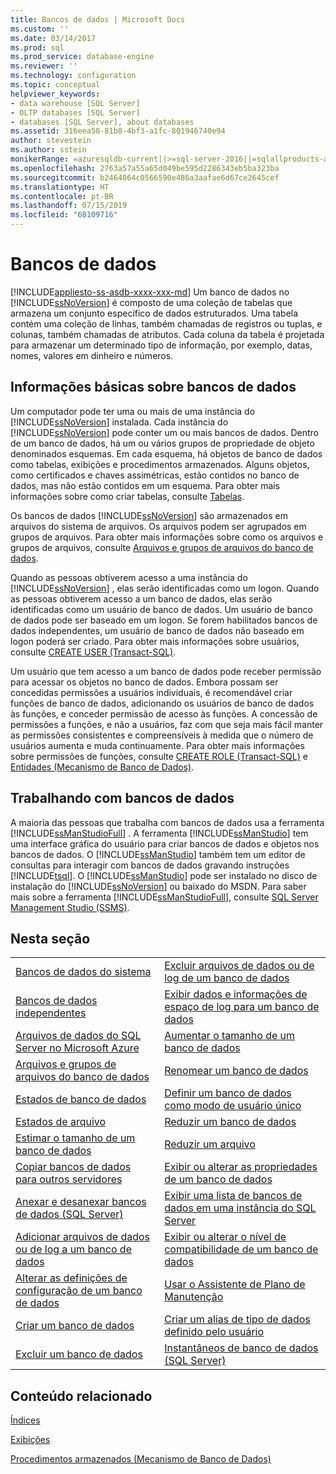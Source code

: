 ```yaml
---
title: Bancos de dados | Microsoft Docs
ms.custom: ''
ms.date: 03/14/2017
ms.prod: sql
ms.prod_service: database-engine
ms.reviewer: ''
ms.technology: configuration
ms.topic: conceptual
helpviewer_keywords:
- data warehouse [SQL Server]
- OLTP databases [SQL Server]
- databases [SQL Server], about databases
ms.assetid: 316eea58-81b8-4bf3-a1fc-801946740e94
author: stevestein
ms.author: sstein
monikerRange: =azuresqldb-current||>=sql-server-2016||=sqlallproducts-allversions||>=sql-server-linux-2017||=azuresqldb-mi-current
ms.openlocfilehash: 2763a57a55a65d049be595d2286343eb5ba323ba
ms.sourcegitcommit: b2464064c0566590e486a3aafae6d67ce2645cef
ms.translationtype: HT
ms.contentlocale: pt-BR
ms.lasthandoff: 07/15/2019
ms.locfileid: "68109716"
---
```

# <a name="databases"></a>Bancos de dados
[!INCLUDE[appliesto-ss-asdb-xxxx-xxx-md](../../includes/appliesto-ss-asdb-xxxx-xxx-md.md)]
  Um banco de dados no [!INCLUDE[ssNoVersion](../../includes/ssnoversion-md.md)] é composto de uma coleção de tabelas que armazena um conjunto específico de dados estruturados. Uma tabela contém uma coleção de linhas, também chamadas de registros ou tuplas, e colunas, também chamadas de atributos. Cada coluna da tabela é projetada para armazenar um determinado tipo de informação, por exemplo, datas, nomes, valores em dinheiro e números.  
  
## <a name="basic-information-about-databases"></a>Informações básicas sobre bancos de dados  
 Um computador pode ter uma ou mais de uma instância do [!INCLUDE[ssNoVersion](../../includes/ssnoversion-md.md)] instalada. Cada instância do [!INCLUDE[ssNoVersion](../../includes/ssnoversion-md.md)] pode conter um ou mais bancos de dados.  Dentro de um banco de dados, há um ou vários grupos de propriedade de objeto denominados esquemas. Em cada esquema, há objetos de banco de dados como tabelas, exibições e procedimentos armazenados. Alguns objetos, como certificados e chaves assimétricas, estão contidos no banco de dados, mas não estão contidos em um esquema. Para obter mais informações sobre como criar tabelas, consulte [Tabelas](../../relational-databases/tables/tables.md).  
  
 Os bancos de dados [!INCLUDE[ssNoVersion](../../includes/ssnoversion-md.md)] são armazenados em arquivos do sistema de arquivos. Os arquivos podem ser agrupados em grupos de arquivos. Para obter mais informações sobre como os arquivos e grupos de arquivos, consulte [Arquivos e grupos de arquivos do banco de dados](../../relational-databases/databases/database-files-and-filegroups.md).  
  
 Quando as pessoas obtiverem acesso a uma instância do [!INCLUDE[ssNoVersion](../../includes/ssnoversion-md.md)] , elas serão identificadas como um logon. Quando as pessoas obtiverem acesso a um banco de dados, elas serão identificadas como um usuário de banco de dados. Um usuário de banco de dados pode ser baseado em um logon. Se forem habilitados bancos de dados independentes, um usuário de banco de dados não baseado em logon poderá ser criado. Para obter mais informações sobre usuários, consulte [CREATE USER &#40;Transact-SQL&#41;](../../t-sql/statements/create-user-transact-sql.md).  
  
 Um usuário que tem acesso a um banco de dados pode receber permissão para acessar os objetos no banco de dados. Embora possam ser concedidas permissões a usuários individuais, é recomendável criar funções de banco de dados, adicionando os usuários de banco de dados às funções, e conceder permissão de acesso às funções. A concessão de permissões a funções, e não a usuários, faz com que seja mais fácil manter as permissões consistentes e compreensíveis à medida que o número de usuários aumenta e muda continuamente. Para obter mais informações sobre permissões de funções, consulte [CREATE ROLE &#40;Transact-SQL&#41;](../../t-sql/statements/create-role-transact-sql.md) e [Entidades &#40;Mecanismo de Banco de Dados&#41;](../../relational-databases/security/authentication-access/principals-database-engine.md).  
  
## <a name="working-with-databases"></a>Trabalhando com bancos de dados  
 A maioria das pessoas que trabalha com bancos de dados usa a ferramenta [!INCLUDE[ssManStudioFull](../../includes/ssmanstudiofull-md.md)] . A ferramenta [!INCLUDE[ssManStudio](../../includes/ssmanstudio-md.md)] tem uma interface gráfica do usuário para criar bancos de dados e objetos nos bancos de dados. O [!INCLUDE[ssManStudio](../../includes/ssmanstudio-md.md)] também tem um editor de consultas para interagir com bancos de dados gravando instruções [!INCLUDE[tsql](../../includes/tsql-md.md)]. O [!INCLUDE[ssManStudio](../../includes/ssmanstudio-md.md)] pode ser instalado no disco de instalação do [!INCLUDE[ssNoVersion](../../includes/ssnoversion-md.md)] ou baixado do MSDN. Para saber mais sobre a ferramenta [!INCLUDE[ssManStudioFull](../../includes/ssmanstudiofull-md.md)], consulte [SQL Server Management Studio (SSMS)](../../ssms/sql-server-management-studio-ssms.md).
  
## <a name="in-this-section"></a>Nesta seção  
  
|||  
|-|-|  
|[Bancos de dados do sistema](../../relational-databases/databases/system-databases.md)|[Excluir arquivos de dados ou de log de um banco de dados](../../relational-databases/databases/delete-data-or-log-files-from-a-database.md)|  
|[Bancos de dados independentes](../../relational-databases/databases/contained-databases.md)|[Exibir dados e informações de espaço de log para um banco de dados](../../relational-databases/databases/display-data-and-log-space-information-for-a-database.md)|  
|[Arquivos de dados do SQL Server no Microsoft Azure](../../relational-databases/databases/sql-server-data-files-in-microsoft-azure.md)|[Aumentar o tamanho de um banco de dados](../../relational-databases/databases/increase-the-size-of-a-database.md)|  
|[Arquivos e grupos de arquivos do banco de dados](../../relational-databases/databases/database-files-and-filegroups.md)|[Renomear um banco de dados](../../relational-databases/databases/rename-a-database.md)|  
|[Estados de banco de dados](../../relational-databases/databases/database-states.md)|[Definir um banco de dados como modo de usuário único](../../relational-databases/databases/set-a-database-to-single-user-mode.md)|  
|[Estados de arquivo](../../relational-databases/databases/file-states.md)|[Reduzir um banco de dados](../../relational-databases/databases/shrink-a-database.md)|  
|[Estimar o tamanho de um banco de dados](../../relational-databases/databases/estimate-the-size-of-a-database.md)|[Reduzir um arquivo](../../relational-databases/databases/shrink-a-file.md)|  
|[Copiar bancos de dados para outros servidores](../../relational-databases/databases/copy-databases-to-other-servers.md)|[Exibir ou alterar as propriedades de um banco de dados](../../relational-databases/databases/view-or-change-the-properties-of-a-database.md)|  
|[Anexar e desanexar bancos de dados &#40;SQL Server&#41;](../../relational-databases/databases/database-detach-and-attach-sql-server.md)|[Exibir uma lista de bancos de dados em uma instância do SQL Server](../../relational-databases/databases/view-a-list-of-databases-on-an-instance-of-sql-server.md)|  
|[Adicionar arquivos de dados ou de log a um banco de dados](../../relational-databases/databases/add-data-or-log-files-to-a-database.md)|[Exibir ou alterar o nível de compatibilidade de um banco de dados](../../relational-databases/databases/view-or-change-the-compatibility-level-of-a-database.md)|  
|[Alterar as definições de configuração de um banco de dados](../../relational-databases/databases/change-the-configuration-settings-for-a-database.md)|[Usar o Assistente de Plano de Manutenção](../../relational-databases/maintenance-plans/use-the-maintenance-plan-wizard.md)|  
|[Criar um banco de dados](../../relational-databases/databases/create-a-database.md)|[Criar um alias de tipo de dados definido pelo usuário](../../relational-databases/databases/create-a-user-defined-data-type-alias.md)|  
|[Excluir um banco de dados](../../relational-databases/databases/delete-a-database.md)|[Instantâneos de banco de dados &#40;SQL Server&#41;](../../relational-databases/databases/database-snapshots-sql-server.md)|  
  
## <a name="related-content"></a>Conteúdo relacionado  
 [Índices](../../relational-databases/indexes/indexes.md)  
  
 [Exibições](../../relational-databases/views/views.md)  
  
 [Procedimentos armazenados &#40;Mecanismo de Banco de Dados&#41;](../../relational-databases/stored-procedures/stored-procedures-database-engine.md)  
  
  
